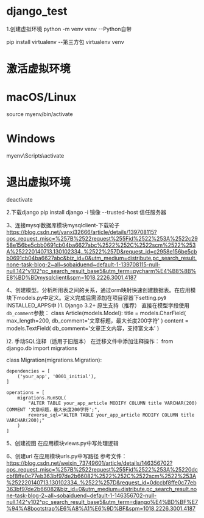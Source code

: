 # django_test
1.创建虚拟环境
python -m venv venv  --Python自带

pip install virtualenv   --第三方包
virtualenv venv

# 激活虚拟环境
# macOS/Linux
source myenv/bin/activate
# Windows
myenv\Scripts\activate
# 退出虚拟环境
deactivate

2.下载django
pip install django -i 镜像 --trusted-host 信任服务器

3、连接mysql数据库模块mysqlclient-下载轮子
https://blog.csdn.net/yanxi32666/article/details/139708115?ops_request_misc=%257B%2522request%255Fid%2522%253A%2522c2958e156be5cbb0691cb04ba6627abc%2522%252C%2522scm%2522%253A%252220140713.130102334..%2522%257D&request_id=c2958e156be5cbb0691cb04ba6627abc&biz_id=0&utm_medium=distribute.pc_search_result.none-task-blog-2~all~sobaiduend~default-1-139708115-null-null.142^v102^pc_search_result_base5&utm_term=pycharm%E4%B8%8B%E8%BD%BDmysqlclient&spm=1018.2226.3001.4187

4、创建模型。分析所用表之间的关系，通过orm映射快速创建数据表。在应用模块下models.py中定义。定义完成后需添加在项目容器下setting.py》INSTALLED_APPS中
)1. Django 3.2+ 原生支持（推荐）
直接在模型字段使用`db_comment`参数：
class Article(models.Model):
    title = models.CharField(
        max_length=200,
        db_comment='文章标题，最大长度200字符'
    )
    content = models.TextField(
        db_comment='文章正文内容，支持富文本'
    )

)2. 手动SQL注释（适用于旧版本）
在迁移文件中添加注释操作：
from django.db import migrations

class Migration(migrations.Migration):

    dependencies = [
        ('your_app', '0001_initial'),
    ]

    operations = [
        migrations.RunSQL(
            "ALTER TABLE your_app_article MODIFY COLUMN title VARCHAR(200) COMMENT '文章标题，最大长度200字符';",
            reverse_sql="ALTER TABLE your_app_article MODIFY COLUMN title VARCHAR(200);"
        )
    ]

5、创建视图
在应用模块views.py中写处理逻辑

6、创建url
在应用模块urls.py中写路径
参考文件：https://blog.csdn.net/weixin_73749601/article/details/146356702?ops_request_misc=%257B%2522request%255Fid%2522%253A%25220dccbf8ffe0c77eb363bf97de2b66082%2522%252C%2522scm%2522%253A%252220140713.130102334..%2522%257D&request_id=0dccbf8ffe0c77eb363bf97de2b66082&biz_id=0&utm_medium=distribute.pc_search_result.none-task-blog-2~all~sobaiduend~default-1-146356702-null-null.142^v102^pc_search_result_base5&utm_term=django%E4%BD%BF%E7%94%A8bootstrap%E6%A8%A1%E6%9D%BF&spm=1018.2226.3001.4187

